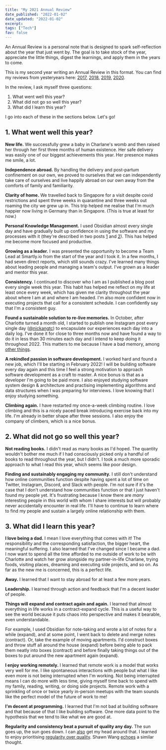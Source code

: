 ```yaml
---
title: "My 2021 Annual Review"
date_published: "2022-01-02"
date_updated: "2022-01-02"
excerpt: 
tags: ["Tech"]
fav: false
---
```


An Annual Review is a personal note that is designed to spark self-reflection about the year that just went by. The goal is to take stock of the year, appreciate the little things, digest the learnings, and apply them in the years to come.

This is my second year writing an Annual Review in this format. You can find my reviews from yesteryears here: [2017](/2017-12-31-new-years-resolution-2018/), [2018](/2018-12-29-my-favourite-posts-from-2018/), [2019](/2019-12-31-goals-for-2020/), [2020](/2020-12-13-my-2020-annual-review/).

In the review, I ask myself three questions:

1. What went well this year?
2. What did not go so well this year?
3. What did I learn this year?

I go into each of these in the sections below. Let's go!

## 1.  What went well this year?

**New life.** We successfully grew a baby in Charlane's womb and then raised her through her first three months of human existence. Her safe delivery was easily one of our biggest achievements this year. Her presence makes me smile, a lot.

**Independence abroad.** By handling the delivery and post-partum confinement on our own, we proved to ourselves that we can independently take care of ourselves and live happily abroad on our own away from the comforts of family and familiarity.

**Clarity of home.** We travelled back to Singapore for a visit despite covid restrictions and spent three weeks in quarantine and three weeks out roaming the city we grew up in. This trip helped me realise that I'm much happier now living in Germany than in Singapore. (This is true at least for now.)

**Personal Knowledge Management.** I used Obsidian almost every single day and have gradually built up confidence in using the software and my processes with it (they're described in two posts [1](https://www.nickang.com/2021-08-29-types-of-notes-in-a-pkm-explained-with-a-gardening-analogy-part-i/) and [2](https://www.nickang.com/2021-09-05-types-of-notes-in-a-pkm-explained-with-a-gardening-analogy-part-ii/)). This has helped me become more focused and productive.

**Growing as a leader.** I was presented the opportunity to become a Team Lead at Smartly.io from the start of the year and I took it. In a few months, I had seven direct reports, which still sounds crazy. I've learned many things about leading people and managing a team's output. I've grown as a leader and mentor this year.

**Consistency.** I continued to discover who I am as I published a blog post every single week this year. This habit has helped me reflect on my life at least once every week, which has given me clarity throughout the year about where I am at and where I am headed. I'm also more confident now in executing projects that call for a consistent schedule. I can confidently say that I'm a consistent guy. 

**Found a sustainable solution to re-live memories.** In October, after Charlotte turned a month old, I started to publish one Instagram post every single day ([@nickangtc](https://www.instagram.com/nickangtc/)) to encapsulate our experiences each day into a daily log. I've done it for close to three months now and have found a way to do it in less than 30 minutes each day and I intend to keep doing it throughout 2022. This matters to me because I have a bad memory, among [other things](https://www.nickang.com/2021-11-07-why-active-on-instagram-again/).

**A rekindled passion in software development.** I worked hard and found a new job, which I'll be starting in February 2022! I will be building software every day again and this time I feel a strong motivation to approach software development as a craft to master. A nice bonus is that as a developer I'm going to be paid more. I also enjoyed studying software system design & architecture and practising implementing algorithms and data structures when I was preparing for interviews. I love knowing that I enjoy studying something.

**Climbing again.** I have restarted my once-a-week climbing routine. I love climbing and this is a nicely paced break introducing exercise back into my life. I'm already in better shape after three sessions. I also enjoy the company of climbers, which is a nice bonus.

## 2.  What did not go so well this year?

**Not reading books.** I didn't read as many books as I'd hoped. The quantity wouldn't bother me much if I had consciously picked only a handful of books to read throughout the year, but I didn't. I took a much more sporadic approach to what I read this year, which seems like poor design. 

**Finding and sustainably engaging my community.** I still don't understand how online communities function despite having spent a lot of time on Twitter, Instagram, Discord, and Slack with people. I'm not sure if it's the case that I don't understand how communities function or that I just haven't found my people yet. It's frustrating because I know there are *many* interesting people in this world with whom I share interests but will probably never accidentally encounter in real life. I'll have to continue to learn where to find my people and sustain a largely online relationship with them.

## 3.  What did I learn this year?

**I love being a dad.** I mean I love everything that comes with it! The responsibility and the corresponding satisfaction, the bigger heart, the meaningful suffering. I also learned that I've changed since I became a dad. I now want to spend all the time afforded to me outside of work to be with Charlotte and watch her grow alongside my partner-in-life Charlane, trying foods, visiting places, dreaming and executing side projects, and so on. As far as the new me is concerned, this is a perfect life.

**Away.** I learned that I want to stay abroad for at least a few more years.

**Leadership.** I learned through action and feedback that I'm a decent leader of people.

**Things will expand and contract again and again.** I learned that almost everything in life works in a contract-expand cycle. This is a useful way to see the world because it puts chaos into perspective and makes it bearable, even understandable.

For example, I used Obsidian for note-taking and wrote a lot of notes for a while (expand), and at some point, I went back to delete and merge notes (contract). Or, take the example of moving apartments. I'd construct boxes and throw stuff all around the house (expand) before being able to pack them neatly into boxes (contract) and before finally taking things out of the boxes to put around the new apartment again (expand). 

**I enjoy working remotely.** I learned that remote work is a model that works very well for me. I like spontaneous interactions with people but what I like even more is not being interrupted when I'm working. Not being interrupted means I can do more with less time, giving myself time back to spend with my family, reading, writing, or doing side projects. Remote work with a sprinkling of once or twice yearly in-person meetups with the team sounds like the perfect model of the future of work to me!

**I'm decent at programming.** I learned that I'm not bad at building software and that because of that I like building software. One more data point to the hypothesis that we tend to like what we are good at. 

**Regularity and consistency beat a pursuit of quality any day.** The sun goes up, the sun goes down. I can [also](https://austinkleon.com/2013/12/29/something-small-every-day/) get my head around that. I learned to enjoy prioritising [regularity over quality](https://www.nickang.com/2021-11-19-prioritise-regularity-over-quality/). Shawn Wang [echoes](https://www.swyx.io/quality-vs-consistency/) a similar thought.
